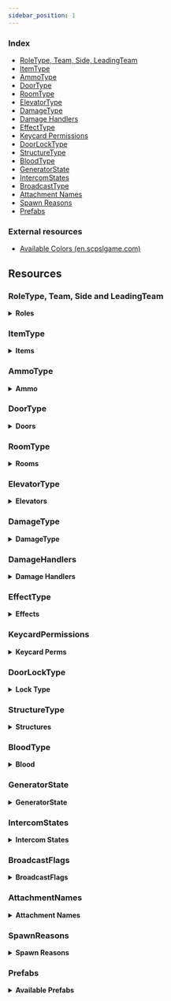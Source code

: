 ```yaml
---
sidebar_position: 1
---
```


### Index

- [RoleType, Team, Side, LeadingTeam](#roletype-team-side-and-leadingteam)
- [ItemType](#itemtype)
- [AmmoType](#ammotype)
- [DoorType](#doortype)
- [RoomType](#roomtype)
- [ElevatorType](#elevatortype)
- [DamageType](#damagetype)
- [Damage Handlers](#damagehandlers)
- [EffectType](#effecttype)
- [Keycard Permissions](#keycardpermissions)
- [DoorLockType](#doorlocktype)
- [StructureType](#structuretype)
- [BloodType](#bloodtype)
- [GeneratorState](#generatorstate)
- [IntercomStates](#intercomstates)
- [BroadcastType](#broadcasttype)
- [Attachment Names](#attachmentnames)
- [Spawn Reasons](#spawnreasons)
- [Prefabs](#prefabs)

### External resources

- [Available Colors (en.scpslgame.com)](https://en.scpslgame.com/index.php/Docs:Permissions#Colors)

## Resources

### RoleType, Team, Side and LeadingTeam

<details><summary> <b>Roles</b></summary>

```md title="Latest Updated: 13.5.0.0"
| Id  | RoleTypeId     | Team             | Side             | LeadingTeam     |
|-----|----------------|------------------|------------------|-----------------|
| -1  | None           | Dead             | None             | Draw            |
| 0   | Scp173         | SCPs             | Scp              | Anomalies       |
| 1   | ClassD         | ClassD           | ChaosInsurgency  | ChaosInsurgency |
| 2   | Spectator      | Dead             | None             | Draw            |
| 3   | Scp106         | SCPs             | Scp              | Anomalies       |
| 4   | NtfSpecialist  | FoundationForces | Mtf              | FacilityForces  |
| 5   | Scp049         | SCPs             | Scp              | Anomalies       |
| 6   | Scientist      | Scientists       | Mtf              | FacilityForces  |
| 7   | Scp079         | SCPs             | Scp              | Anomalies       |
| 8   | ChaosConscript | ChaosInsurgency  | ChaosInsurgency  | ChaosInsurgency |
| 9   | Scp096         | SCPs             | Scp              | Anomalies       |
| 10  | Scp0492        | SCPs             | Scp              | Anomalies       |
| 11  | NtfSergeant    | FoundationForces | Mtf              | FacilityForces  |
| 12  | NtfCaptain     | FoundationForces | Mtf              | FacilityForces  |
| 13  | NtfPrivate     | FoundationForces | Mtf              | FacilityForces  |
| 14  | Tutorial       | OtherAlive       | Tutorial         | Draw            |
| 15  | FacilityGuard  | FoundationForces | Mtf              | FacilityForces  |
| 16  | Scp939         | SCPs             | Scp              | Anomalies       |
| 17  | CustomRole     | Dead             | None             | Draw            |
| 18  | ChaosRifleman  | ChaosInsurgency  | ChaosInsurgency  | ChaosInsurgency |
| 19  | ChaosMarauder  | ChaosInsurgency  | ChaosInsurgency  | ChaosInsurgency |
| 20  | ChaosRepressor | ChaosInsurgency  | ChaosInsurgency  | ChaosInsurgency |
| 21  | Overwatch      | Dead             | None             | Draw            |
| 22  | Filmmaker      | Dead             | None             | Draw            |
| 23  | Scp3114        | SCPs             | Scp              | Anomalies       |
```

</details>

### ItemType

<details><summary> <b>Items</b></summary>

```md  title="Latest Updated: 13.5.0.0"
[-1] None
[0] KeycardJanitor
[1] KeycardScientist
[2] KeycardResearchCoordinator
[3] KeycardZoneManager
[4] KeycardGuard
[5] KeycardMTFPrivate
[6] KeycardContainmentEngineer
[7] KeycardMTFOperative
[8] KeycardMTFCaptain
[9] KeycardFacilityManager
[10] KeycardChaosInsurgency
[11] KeycardO5
[12] Radio
[13] GunCOM15
[14] Medkit
[15] Flashlight
[16] MicroHID
[17] SCP500
[18] SCP207
[19] Ammo12gauge
[20] GunE11SR
[21] GunCrossvec
[22] Ammo556x45
[23] GunFSP9
[24] GunLogicer
[25] GrenadeHE
[26] GrenadeFlash
[27] Ammo44cal
[28] Ammo762x39
[29] Ammo9x19
[30] GunCOM18
[31] SCP018
[32] SCP268
[33] Adrenaline
[34] Painkillers
[35] Coin
[36] ArmorLight
[37] ArmorCombat
[38] ArmorHeavy
[39] GunRevolver
[40] GunAK
[41] GunShotgun
[42] SCP330
[43] SCP2176
[44] SCP244a
[45] SCP244b
[46] SCP1853
[47] ParticleDisruptor
[48] GunCom45
[49] SCP1576
[50] Jailbird
[51] AntiSCP207
[52] GunFRMG0
[53] GunA7
[54] Lantern
```

</details>


### AmmoType

<details><summary> <b>Ammo</b></summary>

```md title="Latest Updated: 8.9.6.0"
[0] None
[1] Nato556
[2] Nato762
[3] Nato9
[4] Ammo12Gauge
[5] Ammo44Cal
```

</details>

### DoorType

<details><summary> <b>Doors</b></summary>

```md title="Latest Updated: 8.9.6.0"
[0] UnknownDoor
[1] Scp914Door
[2] GR18Inner
[3] Scp049Gate
[4] Scp049Armory
[5] Scp079First
[6] Scp079Second
[7] Scp096
[8] Scp079Armory
[9] Scp106Primary
[10] Scp106Secondary
[11] Scp173Gate
[12] Scp173Connector
[13] Scp173Armory
[14] Scp173Bottom
[15] GR18Gate
[16] Scp914Gate
[17] Scp939Cryo
[18] CheckpointLczA
[19] CheckpointLczB
[20] EntranceDoor
[21] EscapePrimary
[22] EscapeSecondary
[23] ServersBottom
[24] GateA
[25] GateB
[26] HczArmory
[27] HeavyContainmentDoor
[28] HID
[29] HIDLeft
[30] HIDRight
[31] Intercom
[32] LczArmory
[33] LczCafe
[34] LczWc
[35] LightContainmentDoor
[36] NukeArmory
[37] NukeSurface
[38] PrisonDoor
[39] SurfaceGate
[40] Scp330
[41] Scp330Chamber
[42] CheckpointGate
[43] SurfaceDoor
[44] CheckpointEzHczA
[45] CheckpointEzHczB
[46] UnknownGate
[47] UnknownElevator
[48] ElevatorGateA
[49] ElevatorGateB
[50] ElevatorNuke
[51] ElevatorScp049
[52] ElevatorLczA
[53] ElevatorLczB
[54] CheckpointArmoryA
[55] CheckpointArmoryB
[56] Airlock
[57] Scp173NewGate
```

</details>



### RoomType

<details><summary> <b>Rooms</b></summary>

```md title="Latest Updated: 8.9.6.0"
[0] Unknown
[1] LczArmory
[2] LczCurve
[3] LczStraight
[4] Lcz914
[5] LczCrossing
[6] LczTCross
[7] LczCafe
[8] LczPlants
[9] LczToilets
[10] LczAirlock
[11] Lcz173
[12] LczClassDSpawn
[13] LczCheckpointB
[14] LczGlassBox
[15] LczCheckpointA
[16] Hcz079
[17] HczEzCheckpointA
[18] HczEzCheckpointB
[19] HczArmory
[20] Hcz939
[21] HczHid
[22] Hcz049
[23] HczCrossing
[24] Hcz106
[25] HczNuke
[26] HczTesla
[27] HczServers
[28] HczTCross
[29] HczCurve
[30] Hcz096
[31] EzVent
[32] EzIntercom
[33] EzGateA
[34] EzDownstairsPcs
[35] EzCurve
[36] EzPcs
[37] EzCrossing
[38] EzCollapsedTunnel
[39] EzConference
[40] EzStraight
[41] EzCafeteria
[42] EzUpstairsPcs
[43] EzGateB
[44] EzShelter
[45] Pocket
[46] Surface
[47] HczStraight
[48] EzTCross
[49] Lcz330
[50] EzCheckpointHallway
[51] HczTestRoom
[52] HczElevatorA
[53] HczElevatorB
```

</details>

### ElevatorType

<details><summary> <b>Elevators</b></summary>

```md title="Latest Updated: 8.9.6.0"
[0] Unknown
[1] GateA
[2] GateB
[3] Nuke
[4] Scp049
[5] LczA
[6] LczB
```

</details>

### DamageType

<details><summary> <b>DamageType</b></summary>

```md title="Latest Updated: 8.9.6.0"
[0] Unknown
[1] Falldown
[2] Warhead
[3] Decontamination
[4] Asphyxiation
[5] Poison
[6] Bleeding
[7] Firearm
[8] MicroHid
[9] Tesla
[10] Scp
[11] Explosion
[12] Scp018
[13] Scp207
[14] Recontainment
[15] Crushed
[16] FemurBreaker
[17] PocketDimension
[18] FriendlyFireDetector
[19] SeveredHands
[20] Custom
[21] Scp049
[22] Scp096
[23] Scp173
[24] Scp939
[25] Scp0492
[26] Scp106
[27] Crossvec
[28] Logicer
[29] Revolver
[30] Shotgun
[31] AK
[32] Com15
[33] Com18
[34] Fsp9
[35] E11Sr
[36] Hypothermia
[37] ParticleDisruptor
[38] CardiacArrest
[39] Com45
[40] Jailbird
[41] Frmg0
[42] A7
[43] Scp3114
[44] Strangled
[45] Marshmallow
```

</details>

### DamageHandlers

<details><summary> <b>Damage Handlers</b></summary>

```md title="Latest Updated: 05/08/2022"
All available DamageHandlers

+ Symbol ':' literally means "inherits from"
* In C#, inheritance is a process in which one object acquires all the properties and behaviors of its parent object automatically.

PlayerStatsSystem::DamageHandlerBase
PlayerStatsSystem::StandardDamageHandler : DamageHandlerBase
PlayerStatsSystem::AttackerDamageHandler : StandardDamageHandler
PlayerStatsSystem::CustomReasonDamageHandler : StandardDamageHandler
PlayerStatsSystem::UniversalDamageHandler : StandardDamageHandler
PlayerStatsSystem::WarheadDamageHandler : StandardDamageHandler
PlayerStatsSystem::RecontainmentDamageHandler : AttackerDamageHandler
PlayerStatsSystem::FirearmDamageHandler : AttackerDamageHandler
PlayerStatsSystem::ScpDamageHandler : AttackerDamageHandler
PlayerStatsSystem::Scp096DamageHandler : AttackerDamageHandler
PlayerStatsSystem::MicroHidDamageHandler : AttackerDamageHandler
PlayerStatsSystem::ExplosionDamageHandler : AttackerDamageHandler
PlayerStatsSystem::Scp018DamageHandler : AttackerDamageHandler
```

</details>

### EffectType

<details><summary> <b>Effects</b></summary>

```md title="Latest Updated: 8.9.6.0"
[-1] None
[0] AmnesiaItems
[1] AmnesiaVision
[2] Asphyxiated
[3] Bleeding
[4] Blinded
[5] Burned
[6] Concussed
[7] Corroding
[8] Deafened
[9] Decontaminating
[10] Disabled
[11] Ensnared
[12] Exhausted
[13] Flashed
[14] Hemorrhage
[15] Invigorated
[16] BodyshotReduction
[17] Poisoned
[18] Scp207
[19] Invisible
[20] SinkHole
[21] DamageReduction
[22] MovementBoost
[23] RainbowTaste
[24] SeveredHands
[25] Stained
[26] Vitality
[27] Hypothermia
[28] Scp1853
[29] CardiacArrest
[30] InsufficientLighting
[31] SoundtrackMute
[32] SpawnProtected
[33] Traumatized
[34] AntiScp207
[35] Scanned
[36] PocketCorroding
[37] SilentWalk
[38] Marshmallow
[39] Strangled
[40] Ghostly
[41] FogControl
[42] Slowness
```

</details>

### KeycardPermissions

<details><summary> <b>Keycard Perms</b></summary>

```md title="Latest Updated: 8.9.6.0"
[0] None
[1] Checkpoints
[2] ExitGates
[4] Intercom
[8] AlphaWarhead
[16] ContainmentLevelOne
[32] ContainmentLevelTwo
[64] ContainmentLevelThree
[128] ArmoryLevelOne
[256] ArmoryLevelTwo
[512] ArmoryLevelThree
[1024] ScpOverride
```

</details>

### DoorLockType

<details><summary> <b>Lock Type</b></summary>

```md title="Latest Updated: 8.9.6.0"
[0] None
[1] Regular079
[2] Lockdown079
[4] Warhead
[8] AdminCommand
[16] DecontLockdown
[32] DecontEvacuate
[64] SpecialDoorFeature
[128] NoPower
[256] Isolation
[512] Lockdown2176
```

</details>

### StructureType

<details><summary> <b>Structures</b></summary>

```md title="Latest Updated: 13.5.0.0"
[0] StandardLocker
[1] LargeGunLocker
[2] ScpPedestal
[3] Scp079Generator
[4] SmallWallCabinet
[5] Workstation
```

</details>

### BloodType

<details><summary> <b>Blood</b></summary>

```md title="Latest Updated: 8.9.6.0"
[0] Default
[1] Scp106
[2] Spreaded
[3] Faded
```

</details>

### GeneratorState

<details><summary> <b>GeneratorState</b></summary>

```md title="Latest Updated: 8.9.6.0"
[1] None
[2] Unlocked
[4] Open
[8] Activating
[16] Engaged
```

</details>

### IntercomStates

<details><summary> <b>Intercom States</b></summary>

```md title="Latest Updated: 13.5.0.0"
[0] Ready
[1] Starting
[2] InUse
[3] Cooldown
[4] NotFound
```

</details>

### BroadcastFlags

<details><summary> <b>BroadcastFlags</b></summary>

```md title="Latest Updated: 13.5.0.0"
[0] Normal
[1] Truncated
[2] AdminChat
```

</details>



### AttachmentNames

<details><summary> <b>Attachment Names</b></summary>

```md title="Latest Updated: 8.9.6.0"
[0] None
[1] IronSights
[2] DotSight
[3] HoloSight
[4] NightVisionSight
[5] AmmoSight
[6] ScopeSight
[7] StandardStock
[8] ExtendedStock
[9] RetractedStock
[10] LightweightStock
[11] HeavyStock
[12] RecoilReducingStock
[13] Foregrip
[14] Laser
[15] Flashlight
[16] AmmoCounter
[17] StandardBarrel
[18] ExtendedBarrel
[19] SoundSuppressor
[20] FlashHider
[21] MuzzleBrake
[22] MuzzleBooster
[23] StandardMagFMJ
[24] StandardMagAP
[25] StandardMagJHP
[26] ExtendedMagFMJ
[27] ExtendedMagAP
[28] ExtendedMagJHP
[29] DrumMagFMJ
[30] DrumMagAP
[31] DrumMagJHP
[32] LowcapMagFMJ
[33] LowcapMagAP
[34] LowcapMagJHP
[35] CylinderMag4
[36] CylinderMag6
[37] CylinderMag8
[38] CarbineBody
[39] RifleBody
[40] ShortBarrel
[41] ShotgunChoke
[42] ShotgunExtendedBarrel
[43] NoRifleStock
[44] ShotgunSingleShot
[45] ShotgunDoubleShot
```

</details>

### SpawnReasons

<details><summary> <b>Spawn Reasons</b></summary>

```md title="Latest Updated: 8.9.6.0"
[0] None
[1] RoundStart
[2] LateJoin
[3] Respawn
[4] Died
[5] Escaped
[6] Revived
[7] ForceClass
[8] Destroyed
```

</details>

### Prefabs

<details><summary> <b>Available Prefabs</b></summary>

```md title="Latest Updated: 02/13/2022"
Guid                                 | Name

43658aa2-f339-6044-eb2b-937db0c2c4bd | Player
5bfd1bbe-10a4-e184-4a2e-381314b3380c | PlaybackLobby
9a77040d-663e-8a14-a8a2-297249bce483 | Pickup
307eb9b0-d080-9dc4-78e6-673847876412 | Work Station
0b58d568-fcd7-5384-abce-593a7931d65d | SCP-173_Ragdoll
f602bb4b-88de-d554-5976-5c2e18af4479 | Ragdoll_1
ea314e24-bddd-5264-5b08-dadd1bcfa75e | SCP-106_Ragdoll
2b0290fb-6764-8f44-48ab-9294fe063c8f | Ragdoll_4
05488a04-eda9-a724-18c9-bf2edbe23031 | Ragdoll_6
e12d94d4-66ef-c734-2af0-aef522db57cb | Ragdoll_7
9d7cf7ef-eec0-ece4-196c-4fd2c3cfd03a | Ragdoll_8
e53f7b09-ad63-f924-6a96-0be4381af7f0 | SCP-096_Ragdoll
be41bb5a-3b5f-bc84-4ad4-d4e24dfa168f | Ragdoll_10
c87cf6f7-fc36-f144-6ae5-727c8c8f4b9b | Ragdoll_14
b8d25875-6346-0314-68a9-7d1b7ec71167 | SCP-939-53_Ragdoll
d2e872e1-1133-0984-186d-d3cdc686883f | SCP-939-89_Ragdoll
c69da0e5-a829-6a04-c8d9-f404a1073cfe | Grenade Flash
8063e113-c1f1-1514-7bc5-840ea8ee5f01 | Grenade Frag
38f8296e-fcf4-44f4-491b-b5dc69b8125b | Grenade SCP-018
33f5e0b4-fb1c-0134-493f-5d7aec09dc38 | EZ BreakableDoor
5fbbe939-51c2-ef74-a9ed-bc0abfefa132 | HCZ BreakableDoor
b82d6236-b9f5-33d4-e8ee-8ee33fba6edd | LCZ BreakableDoor
3353122b-0ba2-5d14-fa64-886c45425967 | sportTargetPrefab
422b08ed-0bc0-6cb4-7a7f-81dd37c430c0 | dboyTargetPrefab
4f03f7fa-f417-ae84-382b-962c31614d1a | binaryTargetPrefab
a0e7ee93-b802-e5a4-38bd-95e27cc133ea | TantrumObj
43c40e13-5a2a-b3a4-9ba8-29c7002cedaf | Tutorial_Ragdoll
bf9a7ae6-aaea-0174-d807-e0d4adb1c524 | PrimitiveObjectToy
6996edbf-2adf-a5b4-e8ce-e089cf9710ae | LightSourceToy
19b3629a-3298-8324-0ad0-e841def23244 | RegularKeycardPickup
ef69975c-5a03-b9c4-fa26-0b6145b05824 | ChaosKeycardPickup
8359dd57-d964-98c4-5871-586da0d50878 | RadioPickup
52f9fa65-832f-b0f4-ab15-0ac33a45b853 | Com15Pickup
06361fcf-1355-ea54-7a0b-d7a29244eae9 | MedkitPickup
9902569b-0bc8-cf74-b814-a69789ed8c5a | FlashlightPickup
35f6c267-d9b6-f5a4-4a87-5523b7424052 | MicroHidPickup
30d95cc3-8b1f-bd14-4b66-f7350cf3bae9 | SCP500Pickup
46572711-4d8b-f8a4-2a81-b1ca2ff15b5d | SCP207Pickup
e7588f50-a788-bd44-89bf-f9dae4ab2071 | Ammo12gaPickup
9958e2c0-668f-9f14-c9ed-1cd97281f3d3 | E11SRPickup
7a39d145-d2d1-5724-7ad5-660cbe2f5757 | CrossvecPickup
0282bdfe-9880-d284-1807-2d4e11fc540d | Ammo556mmPickup
d32145e1-e7d9-d674-fbaa-078247910c49 | Fsp9Pickup
4ce1ab59-83ff-aa14-db7a-65e79c48cf8e | LogicerPickup
3f98e495-a544-11b4-dbc3-a03797786f52 | HegPickup
6e4bfac7-e1c9-9af4-9a76-c025cc8bbb37 | FlashbangPickup
8627c2a9-e397-2164-08dd-97f9fddab207 | Ammo44calPickup
ecba736b-7b69-0f14-ea94-7c9067dc7ea8 | Ammo762mmPickup
89a36c3a-be6b-5914-7b75-1287c79f19dc | Ammo9mmPickup
2a12ef7e-b39d-ed34-6979-571e541231b1 | Com18Pickup
a1d0c7dd-6523-8a34-3b4a-5124f47b93dd | Scp018Projectile
6fbfc036-04fb-1f94-7af0-1335064c0198 | SCP268Pickup
9695f1b9-46d6-7054-c9af-a35a4fefafe1 | AdrenalinePrefab
9925eed6-900f-7444-880f-393468fa1a63 | PainkillersPickup
522f199f-ce6f-5814-9a67-f0191d0110a9 | CoinPickup
51703b4d-a309-11c4-8af7-bdb8d95214c0 | Light Armor Pickup
02e10b6d-9d4d-ed14-2b8b-f5219522da77 | Combat Armor Pickup
19d03dd5-b491-acc4-ea16-be8ad5a33783 | Heavy Armor Pickup
635a3623-281c-e5c4-297d-7f07cd6a0eef | RevolverPickup
1821b416-953c-98f4-c9b8-09d2c192b8b1 | AkPickup
d6abff39-0c5c-1804-58de-ac4478538837 | ShotgunPickup
65141804-5071-27e4-c8c0-23c547ce629c | Scp330Pickup
830e7527-1f40-d0d4-3a3e-ff49f5a6176c | Scp2176Projectile
2401ec76-dce3-cf34-b858-7a9c7dc83b0b | SCP244APickup Variant
39825db8-2df8-eed4-caa5-a4c334c669a0 | SCP244BPickup Variant
68f13209-e652-6024-2b89-0f75fb88a998 | Scp268PedestalStructure Variant
17054030-9461-d104-5b92-9456c9eb0ab7 | Scp207PedestalStructure Variant
f4149b66-c503-87a4-0b93-aabfe7c352da | Scp500PedestalStructure Variant
a149d3eb-11bd-de24-f9dd-57187f5771ef | Scp018PedestalStructure Variant
5ad5dc6d-7bc5-3154-8b1a-3598b96e0d5b | LargeGunLockerStructure
850f84ad-e273-1824-8885-11ae5e01e2f4 | RifleRackStructure
d54bead1-286f-3004-facd-74482a872ad8 | MiscLocker
daf3ccde-4392-c0e4-882d-b7002185c6b8 | GeneratorStructure
ad8a455f-062d-dea4-5b47-ac9217d4c58b | Spawnable Work Station Structure
5b227bd2-1ed2-8fc4-2aa1-4856d7cb7472 | RegularMedkitStructure
db602577-8d4f-97b4-890b-8c893bfcd553 | AdrenalineMedkitStructure
fff1c10c-a719-bea4-d95c-3e262ed03ab2 | Scp2176PedestalStructure Variant
53cd67d2-995b-3374-4892-4190ffd48ee9 | HegProjectile
2a6e5abb-7999-b8d4-a926-310e3e9e2a13 | FlashbangProjectile
```

</details>

